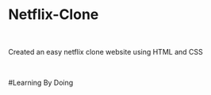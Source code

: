 # Netflix-Clone
<br>
<p>Created an easy netflix clone website using HTML and CSS</p>
<br>
<p>#Learning By Doing</p>
